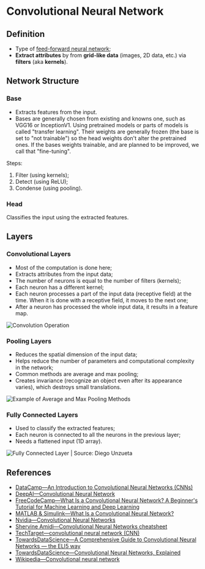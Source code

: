 # Convolutional Neural Network

## Definition

- Type of [feed-forward neural network](https://opixelum.gitbook.io/brain-disk/artificial-intelligence/neural-networks/feed-forward-neural-network.md);
- **Extract attributes** by from **grid-like data** (images, 2D data, etc.) via
  **filters** (aka **kernels**).

## Network Structure

### Base

- Extracts features from the input.
- Bases are generally chosen from existing and knowns one, such as VGG16 or
  InceptionV1.
  Using pretrained models or parts of models is called "transfer learning".
  Their weights are generally frozen (the base is set to "not trainable") so
  the head weights don't alter the pretrained ones.
  If the bases weights trainable, and are planned to be improved, we call
  that "fine-tuning".

Steps:

1. Filter (using kernels);
2. Detect (using ReLU);
3. Condense (using pooling).

### Head

Classifies the input using the extracted features.

## Layers

### Convolutional Layers

- Most of the computation is done here;
- Extracts attributes from the input data;
- The number of neurons is equal to the number of filters (kernels);
- Each neuron has a different kernel;
- Each neuron processes a part of the input data (receptive field) at the time.
  When it is done with a receptive field, it moves to the next one;
- After a neuron has processed the whole input data, it results in a feature
  map.

![Convolution Operation](../../.gitbook/assets/ai/nn/cnn/convolution.webp)

### Pooling Layers

- Reduces the spatial dimension of the input data;
- Helps reduce the number of parameters and computational complexity in the
  network;
- Common methods are average and max pooling;
- Creates invariance (recognize an object even after its appearance varies),
  which destroys small translations.

![Example of Average and Max Pooling Methods](../../.gitbook/assets/ai/nn/cnn/pooling.webp)

### Fully Connected Layers

- Used to classify the extracted features;
- Each neuron is connected to all the neurons in the previous layer;
- Needs a flattened input (1D array).

![Fully Connected Layer | Source: Diego Unzueta](../../.gitbook/assets/ai/nn/cnn/fully-connected-layer.jpg)

## References

- [DataCamp—An Introduction to Convolutional Neural Networks (CNNs)](https://www.datacamp.com/tutorial/introduction-to-convolutional-neural-networks-cnns)
- [DeepAI—Convolutional Neural Network](https://deepai.org/machine-learning-glossary-and-terms/convolutional-neural-network)
- [FreeCodeCamp—What Is a Convolutional Neural Network? A Beginner's Tutorial for Machine Learning and Deep Learning](https://www.freecodecamp.org/news/convolutional-neural-network-tutorial-for-beginners/)
- [MATLAB & Simulink—What Is a Convolutional Neural Network?](https://www.mathworks.com/discovery/convolutional-neural-network-matlab.html)
- [Nvidia—Convolutional Neural Networks](https://www.nvidia.com/en-us/glossary/data-science/convolutional-neural-network/)
- [Shervine Amidi—Convolutional Neural Networks cheatsheet](https://stanford.edu/~shervine/teaching/cs-230/cheatsheet-convolutional-neural-networks)
- [TechTarget—convolutional neural network (CNN)](https://www.techtarget.com/searchenterpriseai/definition/convolutional-neural-network)
- [TowardsDataScience—A Comprehensive Guide to Convolutional Neural Networks — the ELI5 way](https://towardsdatascience.com/a-comprehensive-guide-to-convolutional-neural-networks-the-eli5-way-3bd2b1164a53)
- [TowardsDataScience—Convolutional Neural Networks, Explained](https://towardsdatascience.com/convolutional-neural-networks-explained-9cc5188c4939)
- [Wikipedia—Convolutional neural network](https://en.wikipedia.org/wiki/Convolutional_neural_network)
